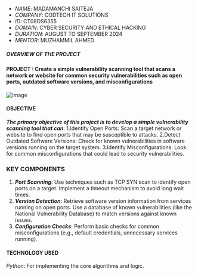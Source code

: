 - *NAME*: MADAMANCHI SAITEJA
- *COMPANY*: CODTECH IT SOLUTIONS
- *ID*: CT08DS6355
- *DOMAIN*: CYBER SECURITY AND ETHICAL HACKING
- *DURATION*: AUGUST TO SEPTEMBER 2024
- *MENTOR*:  MUZHAMMIL AHMED
 


##### OVERVIEW OF THE PROJECT


#### PROJECT :  ****Create a simple vulnerability scanning tool that scans a network or website for common security vulnerabilities such as open ports, outdated software versions, and misconfigurations****
![image](https://github.com/user-attachments/assets/62b378c1-c05b-4958-9592-aa760e4bed47)


#### OBJECTIVE
***The primary objective of this project is to develop a simple vulnerability scanning tool that can***:
1.Identify Open Ports: Scan a target network or website to find open ports that may be susceptible to attacks.
2.Detect Outdated Software Versions: Check for known vulnerabilities in software versions running on the target system.
3.Identify Misconfigurations: Look for common misconfigurations that could lead to security vulnerabilities.



### KEY COMPONENTS
1. ***Port Scanning***:
Use techniques such as TCP SYN scan to identify open ports on a target.
Implement a timeout mechanism to avoid long wait times.
2. ***Version Detection***:
Retrieve software version information from services running on open ports.
Use a database of known vulnerabilities (like the National Vulnerability Database) to match versions against known issues.
3. ***Configuration Checks***:
Perform basic checks for common misconfigurations (e.g., default credentials, unnecessary services running).
  

#### TECHNOLOGY USED
*Python*: For implementing the core algorithms and logic.
